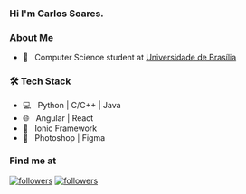<h3> Hi I'm Carlos Soares. 

<h3> About Me </h3>
  
- 📕 &nbsp; Computer Science student at [Universidade de Brasília](https://www.unb.br/)  
<!-- - 🔭 &nbsp; I’m currently working  @[LATITUDE](https://www.latitude.unb.br/) as a software engineering intern. -->
 
<h3>🛠 Tech Stack</h3>

- 💻 &nbsp; Python | C/C++ | Java 
- 🌐 &nbsp; Angular | React 
- 📱 &nbsp;  Ionic Framework
- 🎨 &nbsp;  Photoshop | Figma


<h3> Find me at </h3>

<p>
  <a href="https://www.linkedin.com/in/carlosgsoares/"><img alt="followers" title="Linkedin" src="https://img.shields.io/badge/LinkedIn-0077B5?style=for-the-badge&logo=linkedin&logoColor=white"/></a>
  <a href="https://github.com/gabuvns"><img alt="followers" title="Follow me on Github" src="https://img.shields.io/github/followers/carolestrella?color=236ad3&style=for-the-badge&logo=github&label=Follow"/></a>
</p>
